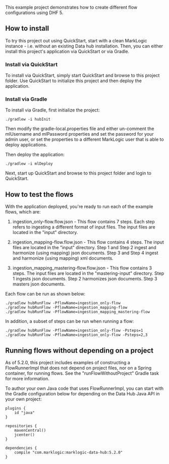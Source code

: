This example project demonstrates how to create different flow configurations using DHF 5.

## How to install

To try this project out using QuickStart, start with a clean MarkLogic instance - i.e. without an existing Data hub installation.
Then, you can either install this project's application via QuickStart or via Gradle.

### Install via QuickStart

To install via QuickStart, simply start QuickStart and browse to this project folder. Use QuickStart to initialize
this project and then deploy the application.

### Install via Gradle

To install via Gradle, first initialize the project:

    ./gradlew -i hubInit
    
Then modify the gradle-local.properties file and either un-comment the mlUsername and mlPassword properties and set the
password for your admin user, or set the properties to a different MarkLogic user that is able to deploy applications. 

Then deploy the application:

    ./gradlew -i mlDeploy

Next, start up QuickStart and browse to this project folder and login to QuickStart. 

## How to test the flows
    
With the application deployed, you're ready to run each of the example flows, which are:

1) ingestion_only-flow.flow.json - This flow contains 7 steps. Each step refers to ingesting a different format of input files. The input files are located in the "input" directory.

2) ingestion_mapping-flow.flow.json - This flow contains 4 steps. The input files are located in the "input" directory.
  Step 1 and Step 2 ingest and harmonize (using mapping) json documents.
  Step 3 and Step 4 ingest and harmonize (using mapping) xml documents.

3) ingestion_mapping_mastering-flow.flow.json - This flow contains 3 steps. The input files are located in the "mastering-input" directory.
  Step 1 ingests json documents.
  Step 2 harmonizes json documents.
  Step 3 masters json documents.

Each flow can be run as shown below:

    ./gradlew hubRunFlow -PflowName=ingestion_only-flow
    ./gradlew hubRunFlow -PflowName=ingestion_mapping-flow
    ./gradlew hubRunFlow -PflowName=ingestion_mapping_mastering-flow

In addition, a subset of steps can be run when running a flow:

    ./gradlew hubRunFlow -PflowName=ingestion_only-flow -Psteps=1
    ./gradlew hubRunFlow -PflowName=ingestion_only-flow -Psteps=2,3

## Running flows without depending on a project

As of 5.2.0, this project includes examples of constructing a FlowRunnerImpl that does not depend on project files, nor
on a Spring container, for running flows. See the "runFlowWithoutProject" Gradle task for more information.

To author your own Java code that uses FlowRunnerImpl, you can start with the Gradle configuration below for depending 
on the Data Hub Java API in your own project:

```
plugins {
    id "java"
}

repositories {
    mavenCentral()
    jcenter()
}

dependencies {
    compile "com.marklogic:marklogic-data-hub:5.2.0"
}
```
